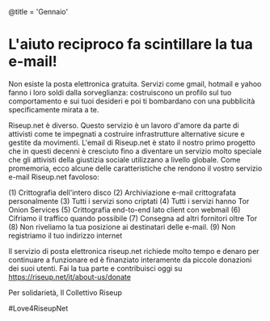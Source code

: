 @title = 'Gennaio'

L'aiuto reciproco fa scintillare la tua e-mail!
===============================================

Non esiste la posta elettronica gratuita. Servizi come gmail, hotmail e yahoo fanno i loro soldi dalla sorveglianza: costruiscono un profilo sul tuo comportamento e sui tuoi desideri e poi ti bombardano con una pubblicità specificamente mirata a te.

Riseup.net è diverso. Questo servizio è un lavoro d'amore da parte di attivisti come te impegnati a costruire infrastrutture alternative sicure e gestite da movimenti. L'email di Riseup.net è stato il nostro primo progetto che in questi decenni è cresciuto fino a diventare un servizio molto speciale che gli attivisti della giustizia sociale utilizzano a livello globale. Come promemoria, ecco alcune delle caratteristiche che rendono il vostro servizio e-mail Riseup.net favoloso:

(1) Crittografia dell'intero disco
(2) Archiviazione e-mail crittografata personalmente
(3) Tutti i servizi sono criptati
(4) Tutti i servizi hanno Tor Onion Services
(5) Crittografia end-to-end lato client con webmail
(6) Cifriamo il traffico quando possibile
(7) Consegna ad altri fornitori oltre Tor
(8) Non riveliamo la tua posizione ai destinatari delle e-mail.
(9) Non registriamo il tuo indirizzo internet

Il servizio di posta elettronica riseup.net richiede molto tempo e denaro per continuare a funzionare ed è finanziato interamente da piccole donazioni dei suoi utenti. Fai la tua parte e contribuisci oggi su https://riseup.net/it/about-us/donate

Per solidarietà,
Il Collettivo Riseup

\#Love4RiseupNet

